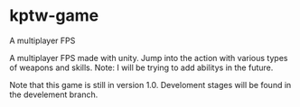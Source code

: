 # kptw-game
A multiplayer FPS



A multiplayer FPS made with unity.
Jump into the action with various types of weapons and skills.
Note: I will be trying to add abilitys in the future.

Note that this game is still in version 1.0.
Develoment stages will be found in the develement branch.
